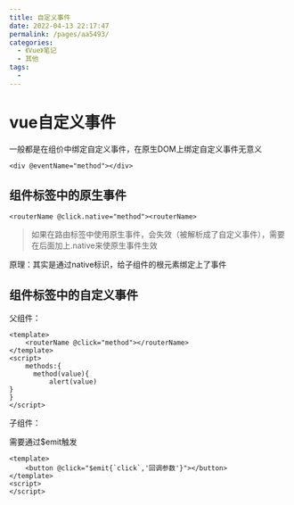 ```yaml
---
title: 自定义事件
date: 2022-04-13 22:17:47
permalink: /pages/aa5493/
categories:
  - 《Vue》笔记
  - 其他
tags:
  - 
---
```

# vue自定义事件

一般都是在组价中绑定自定义事件，在原生DOM上绑定自定义事件无意义

~~~vue
<div @eventName="method"></div>
~~~

## 组件标签中的原生事件

~~~vue
<routerName @click.native="method"><routerName>
~~~

> 如果在路由标签中使用原生事件，会失效（被解析成了自定义事件），需要在后面加上.native来使原生事件生效

原理：其实是通过native标识，给子组件的根元素绑定上了事件

## 组件标签中的自定义事件



父组件：

~~~vue
<template>
	<routerName @click="method"></routerName>
</template>
<script>
    methods:{
      method(value){
          alert(value)
}  
}
</script>
~~~

子组件：

需要通过$emit触发

~~~vue
<template>
	<button @click="$emit{`click`,'回调参数'}"></button>
</template>
<script>
</script>
~~~



